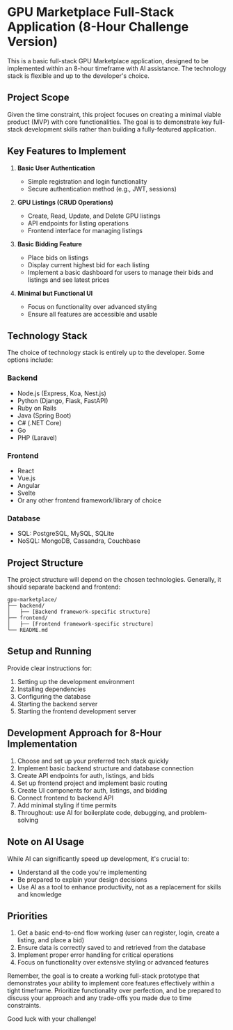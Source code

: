 # GPU Marketplace Full-Stack Application (8-Hour Challenge Version)

This is a basic full-stack GPU Marketplace application, designed to be implemented within an 8-hour timeframe with AI assistance. The technology stack is flexible and up to the developer's choice.

## Project Scope

Given the time constraint, this project focuses on creating a minimal viable product (MVP) with core functionalities. The goal is to demonstrate key full-stack development skills rather than building a fully-featured application.

## Key Features to Implement

1. **Basic User Authentication**
   - Simple registration and login functionality
   - Secure authentication method (e.g., JWT, sessions)

2. **GPU Listings (CRUD Operations)**
   - Create, Read, Update, and Delete GPU listings
   - API endpoints for listing operations
   - Frontend interface for managing listings

3. **Basic Bidding Feature**
   - Place bids on listings
   - Display current highest bid for each listing
   - Implement a basic dashboard for users to manage their bids and listings and see latest prices

4. **Minimal but Functional UI**
   - Focus on functionality over advanced styling
   - Ensure all features are accessible and usable

## Technology Stack

The choice of technology stack is entirely up to the developer. Some options include:

### Backend
- Node.js (Express, Koa, Nest.js)
- Python (Django, Flask, FastAPI)
- Ruby on Rails
- Java (Spring Boot)
- C# (.NET Core)
- Go
- PHP (Laravel)

### Frontend
- React
- Vue.js
- Angular
- Svelte
- Or any other frontend framework/library of choice

### Database
- SQL: PostgreSQL, MySQL, SQLite
- NoSQL: MongoDB, Cassandra, Couchbase

## Project Structure

The project structure will depend on the chosen technologies. Generally, it should separate backend and frontend:

```
gpu-marketplace/
├── backend/
│   ├── [Backend framework-specific structure]
├── frontend/
│   ├── [Frontend framework-specific structure]
└── README.md
```

## Setup and Running

Provide clear instructions for:
1. Setting up the development environment
2. Installing dependencies
3. Configuring the database
4. Starting the backend server
5. Starting the frontend development server

## Development Approach for 8-Hour Implementation

1. Choose and set up your preferred tech stack quickly
2. Implement basic backend structure and database connection
3. Create API endpoints for auth, listings, and bids
4. Set up frontend project and implement basic routing
5. Create UI components for auth, listings, and bidding
6. Connect frontend to backend API
7. Add minimal styling if time permits
8. Throughout: use AI for boilerplate code, debugging, and problem-solving

## Note on AI Usage

While AI can significantly speed up development, it's crucial to:
- Understand all the code you're implementing
- Be prepared to explain your design decisions
- Use AI as a tool to enhance productivity, not as a replacement for skills and knowledge

## Priorities

1. Get a basic end-to-end flow working (user can register, login, create a listing, and place a bid)
2. Ensure data is correctly saved to and retrieved from the database
3. Implement proper error handling for critical operations
4. Focus on functionality over extensive styling or advanced features

Remember, the goal is to create a working full-stack prototype that demonstrates your ability to implement core features effectively within a tight timeframe. Prioritize functionality over perfection, and be prepared to discuss your approach and any trade-offs you made due to time constraints.

Good luck with your challenge!
